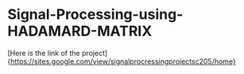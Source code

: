 # Signal-Processing-using-HADAMARD-MATRIX

[Here is the link of the project] {https://sites.google.com/view/signalprocressingprojectsc205/home}
